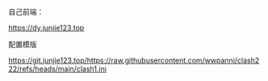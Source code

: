 自己前端：

https://dy.junjie123.top

配置模版

https://git.junjie123.top/https://raw.githubusercontent.com/wwpanni/clash222/refs/heads/main/clash1.ini
